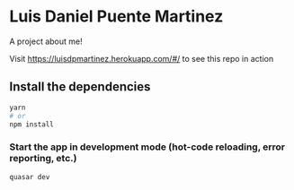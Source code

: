 # Luis Daniel Puente Martinez

A project about me!

Visit https://luisdpmartinez.herokuapp.com/#/ to see this repo in action

## Install the dependencies

```bash
yarn
# or
npm install
```

### Start the app in development mode (hot-code reloading, error reporting, etc.)

```bash
quasar dev
```
